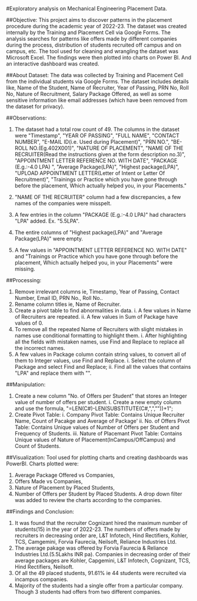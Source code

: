 #Exploratory analysis on Mechanical Engineering Placement Data.

##Objective:
This project aims to discover patterns in the placement procedure during the academic year of 2022-23. The dataset was created internally by the Training and Placement Cell via Google Forms. The analysis searches for patterns like offers made by different companies during the process, distribution of students recruited off campus and on campus, etc. The tool used for cleaning and wrangling the dataset was Microsoft Excel. The findings were then plotted into charts on Power BI. And an interactive dashboard was created.

##About Dataset:
The data was collected by Training and Placement Cell from the individual students via Google Forms. The dataset includes details like, Name of the Student, Name of Recruiter, Year of Passing, PRN No, Roll No, Nature of Recruitment, Salary Package Offered, as well as some sensitive information like email addresses (which have been removed from the dataset for privacy). 

##Observations:
1. The dataset had a total row count of 49. The columns in the dataset were "Timestamp", "YEAR OF PASSING",  "FULL NAME", "CONTACT NUMBER", "E-MAIL ID(i.e. Used during Placement)", "PRN NO.", "BE-ROLL NO.(Eg.402X001)", "NATURE OF PLACEMENT", "NAME OF THE RECRUITER(Read the instructions given at the form description no.3)", "APPOINTMENT LETTER REFERENCE NO. WITH DATE",  "PACKAGE (E.g.:-4.0 LPA) ", "Average Package(LPA)", "Highest package(LPA)", "UPLOAD APPOINTMENT LETTER(Letter of Intent or Letter Of Recruitment)", "Trainings or Practice which you have gone through before the placement, Which actually helped you, in your Placements." 

2. "NAME OF THE RECRUITER" column had a few discrepancies, a few names of the companies were misspelt. 

3. A few entries in the column "PACKAGE (E.g.:-4.0 LPA)" had characters "LPA" added. Ex. "5.5LPA". 

4. The entire columns of "Highest package(LPA)" and "Average Package(LPA)" were empty.

5. A few values in "APPOINTMENT LETTER REFERENCE NO. WITH DATE" and "Trainings or Practice which you have gone through before the placement, Which actually helped you, in your Placements" were missing.

##Processing:
1. Remove irrelevant columns ie, Timestamp, Year of Passing, Contact Number, Email ID, PRN No., Roll No..
2. Rename column titles ie, Name of Recruiter.
3. Create a pivot table to find abnormalities in data.
	i. A few values in Name of Recruiters are repeated.
	ii. A few values in Sum of Package have values of 0.
4. To remove all the repeated Name of Recruiters with slight mistakes in names use conditional formatting to highlight them.
	i. After highlighting all the fields with mistaken names, use Find and Replace to replace all the incorrect names.
5. A few values in Package column contain string values, to convert all of them to Integer values, use Find and Replace. 
	i. Select the column of Package and select Find and Replace;
	ii. Find all the values that contains "LPA" and replace them with "".

##Manipulation:
1. Create a new column "No. of Offers per Student" that stores an Integer value of number of offers per student.
	i. Create a new empty column and use the formula, "=LEN(C#)-LEN(SUBSTITUTE(C#,",",""))+1";
2. Create Pivot Table:
	i. Company Pivot Table: Contains Unique Recruiter Name, Count of Pacakge and Average of Package'
	ii. No. of Offers Pivot Table: Contains Unique values of Number of Offers per Student and Frequency of Students.
	iii. Nature of Placemant Pivot Table: Contains Unique values of Nature of Placement(InCampus/OffCampus) and Count of Students.

##Visualization:
Tool used for plotting charts and creating dashboards was PowerBI. 
Charts plotted were:
1. Average Package Offered vs Companies,
2. Offers Made vs Companies,
3. Nature of Placement by Placed Students,
4. Number of Offers per Student by Placed Students.
A drop down filter was added to review the charts according to the companies.

##Findings and Conclusion:
1. It was found that the recruiter Cognizant hired the maximum number of students(15) in the year of 2022-23. The numbers of offers made by recruiters in decreasing order are, L&T Infotech, Hind Rectifiers, Kohler, TCS, Camgemini, Forvia Faurecia, Neilsoft, Reliance Industries Ltd.
2. The average pakage was offered by Forvia Faurecia & Reliance Industries Ltd.(5.5Lakhs INR pa). Companies in decreasing order of their average packages are Kohler, Capgemini, L&T Infotech, Cognizant, TCS, Hind Rectifiers, Neilsoft.
3. Of all the 49 placed students, 91.61% ie 44 students were recruited via incampus companies.
4. Majority of the students had a single offer from a particular company. Though 3 students had offers from two different companies. 

